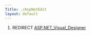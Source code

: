 ```yaml
---
Title: ./AspNetEdit
layout: default
---
```


1.  REDIRECT
    [ASP.NET\_Visual\_Designer]({{site.url}}/ASP.NET_Visual_Designer "wikilink")
